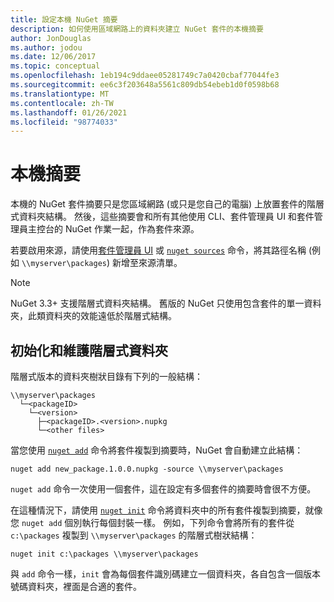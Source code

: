```yaml
---
title: 設定本機 NuGet 摘要
description: 如何使用區域網路上的資料夾建立 NuGet 套件的本機摘要
author: JonDouglas
ms.author: jodou
ms.date: 12/06/2017
ms.topic: conceptual
ms.openlocfilehash: 1eb194c9ddaee05281749c7a0420cbaf77044fe3
ms.sourcegitcommit: ee6c3f203648a5561c809db54ebeb1d0f0598b68
ms.translationtype: MT
ms.contentlocale: zh-TW
ms.lasthandoff: 01/26/2021
ms.locfileid: "98774033"
---
```

# <a name="local-feeds"></a>本機摘要

本機的 NuGet 套件摘要只是您區域網路 (或只是您自己的電腦) 上放置套件的階層式資料夾結構。 然後，這些摘要會和所有其他使用 CLI、套件管理員 UI 和套件管理員主控台的 NuGet 作業一起，作為套件來源。

若要啟用來源，請使用[套件管理員 UI](../consume-packages/install-use-packages-visual-studio.md#package-sources) 或 [`nuget sources`](../reference/cli-reference/cli-ref-sources.md) 命令，將其路徑名稱 (例如 `\\myserver\packages`) 新增至來源清單。

> [!Note]
> NuGet 3.3+ 支援階層式資料夾結構。 舊版的 NuGet 只使用包含套件的單一資料夾，此類資料夾的效能遠低於階層式結構。

## <a name="initializing-and-maintaining-hierarchical-folders"></a>初始化和維護階層式資料夾

階層式版本的資料夾樹狀目錄有下列的一般結構：

```
\\myserver\packages
  └─<packageID>
    └─<version>
      ├─<packageID>.<version>.nupkg
      └─<other files>
```

當您使用 [`nuget add`](../reference/cli-reference/cli-ref-add.md) 命令將套件複製到摘要時，NuGet 會自動建立此結構：

```cli
nuget add new_package.1.0.0.nupkg -source \\myserver\packages
```

`nuget add` 命令一次使用一個套件，這在設定有多個套件的摘要時會很不方便。

在這種情況下，請使用 [`nuget init`](../reference/cli-reference/cli-ref-init.md) 命令將資料夾中的所有套件複製到摘要，就像您 `nuget add` 個別執行每個封裝一樣。 例如，下列命令會將所有的套件從 `c:\packages` 複製到 `\\myserver\packages` 的階層式樹狀結構：

```cli
nuget init c:\packages \\myserver\packages
```

與 `add` 命令一樣，`init` 會為每個套件識別碼建立一個資料夾，各自包含一個版本號碼資料夾，裡面是合適的套件。
